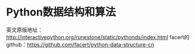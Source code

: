 # Python数据结构和算法
英文原版地址：http://interactivepython.org/runestone/static/pythonds/index.html
facert的github：https://github.com/facert/python-data-structure-cn
